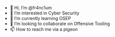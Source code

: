 - 👋 Hi, I’m @fr4nc1um
- 👀 I’m interested in Cyber Security
- 🌱 I’m currently learning OSEP
- 💞️ I’m looking to collaborate on Offensive Tooling
- 📫 How to reach me via a pigeon

<!---
fr4nc1um/fr4nc1um is a ✨ special ✨ repository because its `README.md` (this file) appears on your GitHub profile.
You can click the Preview link to take a look at your changes.
--->
